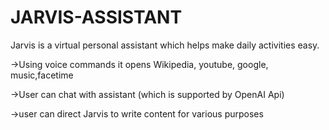 # JARVIS-ASSISTANT
Jarvis is a virtual personal assistant which helps make daily activities easy.  

->Using voice commands it opens Wikipedia, youtube, google, music,facetime    

->User can chat with assistant (which is supported by OpenAI Api)   

->user can direct Jarvis to write content for various purposes    
